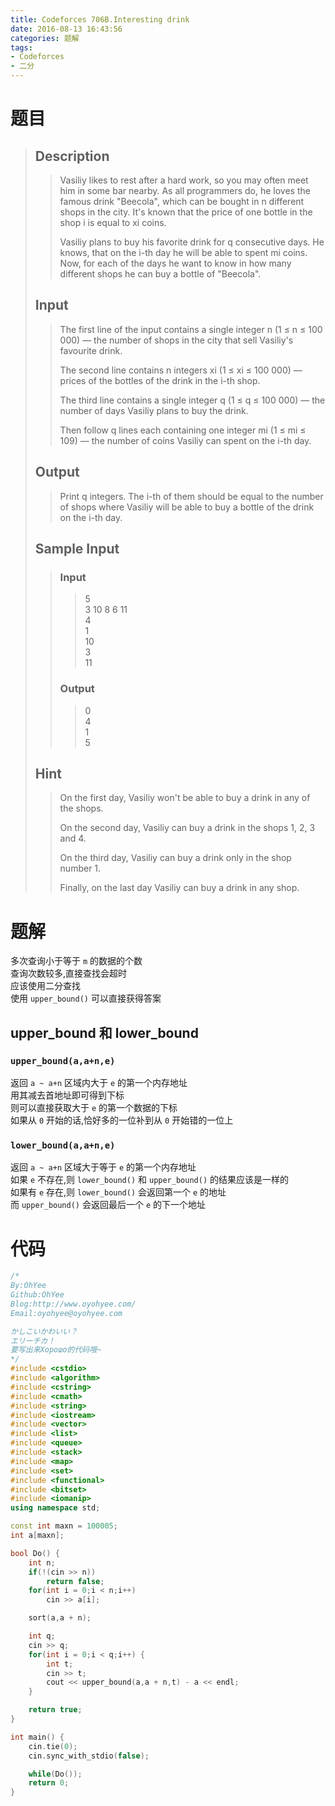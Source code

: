 ```yaml
---
title: Codeforces 706B.Interesting drink
date: 2016-08-13 16:43:56
categories: 题解
tags:
- Codeforces
- 二分
---
```

# 题目
> 
> ## Description  
>> Vasiliy likes to rest after a hard work, so you may often meet him in some bar nearby. As all programmers do, he loves the famous drink "Beecola", which can be bought in n different shops in the city. It's known that the price of one bottle in the shop i is equal to xi coins.  
>>   
>> Vasiliy plans to buy his favorite drink for q consecutive days. He knows, that on the i-th day he will be able to spent mi coins. Now, for each of the days he want to know in how many different shops he can buy a bottle of "Beecola".  
>>   
>> <!--more-->  
> 
> ## Input  
>> The first line of the input contains a single integer n (1 ≤ n ≤ 100 000) — the number of shops in the city that sell Vasiliy's favourite drink.  
>>   
>> The second line contains n integers xi (1 ≤ xi ≤ 100 000) — prices of the bottles of the drink in the i-th shop.  
>>   
>> The third line contains a single integer q (1 ≤ q ≤ 100 000) — the number of days Vasiliy plans to buy the drink.  
>>   
>> Then follow q lines each containing one integer mi (1 ≤ mi ≤ 109) — the number of coins Vasiliy can spent on the i-th day.  
>>   
> 
> ## Output  
>> Print q integers. The i-th of them should be equal to the number of shops where Vasiliy will be able to buy a bottle of the drink on the i-th day.  
>>   
> 
> ## Sample Input  
>> ### Input  
>>> 5  
>>> 3 10 8 6 11  
>>> 4  
>>> 1  
>>> 10  
>>> 3  
>>> 11 
>>   
>> ### Output  
>>> 0  
>>> 4  
>>> 1  
>>> 5  
>
> ## Hint  
>> On the first day, Vasiliy won't be able to buy a drink in any of the shops.  
>>   
>> On the second day, Vasiliy can buy a drink in the shops 1, 2, 3 and 4.  
>>   
>> On the third day, Vasiliy can buy a drink only in the shop number 1.  
>>   
>> Finally, on the last day Vasiliy can buy a drink in any shop.  

# 题解

多次查询小于等于 `m` 的数据的个数  
查询次数较多,直接查找会超时  
应该使用二分查找  
使用 `upper_bound()` 可以直接获得答案  

## upper_bound 和 lower_bound  

### `upper_bound(a,a+n,e)` 
返回 `a ~ a+n` 区域内大于 `e` 的第一个内存地址  
用其减去首地址即可得到下标  
则可以直接获取大于 `e` 的第一个数据的下标  
如果从 `0` 开始的话,恰好多的一位补到从 `0` 开始错的一位上  

### `lower_bound(a,a+n,e)`  
返回 `a ~ a+n` 区域大于等于 `e` 的第一个内存地址  
如果 `e` 不存在,则 `lower_bound()` 和 `upper_bound()` 的结果应该是一样的  
如果有 `e` 存在,则 `lower_bound()` 会返回第一个 `e` 的地址  
而 `upper_bound()` 会返回最后一个 `e` 的下一个地址  

# 代码
```cpp Interesting drink https://github.com/OhYee/sourcecode/tree/master/ACM 代码备份
/*
By:OhYee
Github:OhYee
Blog:http://www.oyohyee.com/
Email:oyohyee@oyohyee.com

かしこいかわいい？
エリーチカ！
要写出来Хорошо的代码哦~
*/
#include <cstdio>
#include <algorithm>
#include <cstring>
#include <cmath>
#include <string>
#include <iostream>
#include <vector>
#include <list>
#include <queue>
#include <stack>
#include <map>
#include <set>
#include <functional>
#include <bitset>
#include <iomanip> 
using namespace std;

const int maxn = 100005;
int a[maxn];

bool Do() {
    int n;
    if(!(cin >> n))
        return false;
    for(int i = 0;i < n;i++)
        cin >> a[i];

    sort(a,a + n);

    int q;
    cin >> q;
    for(int i = 0;i < q;i++) {
        int t;
        cin >> t;
        cout << upper_bound(a,a + n,t) - a << endl;
    }

    return true;
}

int main() {
    cin.tie(0);
    cin.sync_with_stdio(false);

    while(Do());
    return 0;
}

```